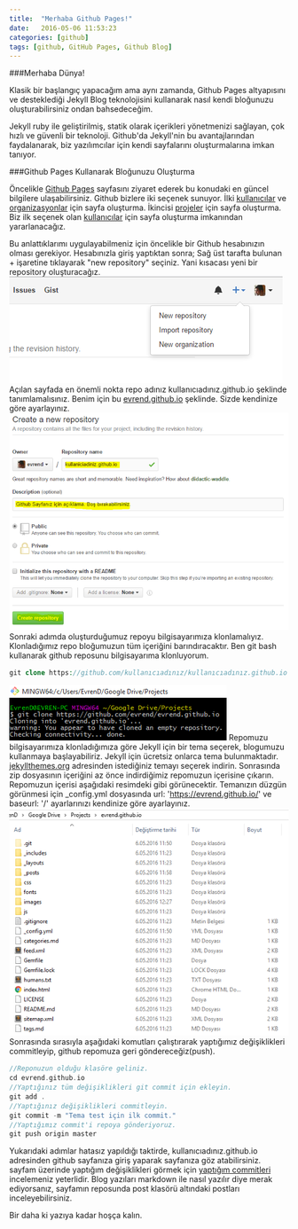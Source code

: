 ```yaml
---
title:  "Merhaba Github Pages!"
date:   2016-05-06 11:53:23
categories: [github]
tags: [github, GitHub Pages, Github Blog]
---
```


###Merhaba Dünya!

Klasik bir başlangıç yapacağım ama aynı zamanda, Github Pages altyapısını ve desteklediği Jekyll Blog teknolojisini kullanarak nasıl kendi bloğunuzu oluşturabilirsiniz ondan bahsedeceğim.

Jekyll ruby ile geliştirilmiş, statik olarak içerikleri yönetmenizi sağlayan, çok hızlı ve güvenli bir teknoloji. Github'da Jekyll'nin bu avantajlarından faydalanarak, biz yazılımcılar için kendi sayfalarını oluşturmalarına imkan tanıyor.

###Github Pages Kullanarak Bloğunuzu Oluşturma

Öncelikle [Github Pages][github-pages] sayfasını ziyaret ederek bu konudaki en güncel bilgilere ulaşabilirsiniz. Github bizlere iki seçenek sunuyor. İlki [kullanıcılar][users] ve [organizasyonlar][organizations] için sayfa oluşturma. İkincisi [projeler][projects] için sayfa oluşturma. Biz ilk seçenek olan [kullanıcılar][users] için sayfa oluşturma imkanından yararlanacağız.

Bu anlattıklarımı uygulayabilmeniz için öncelikle bir Github hesabınızın olması gerekiyor. Hesabınızla giriş yaptıktan sonra;
Sağ üst tarafta bulunan + işaretine tıklayarak "new repository" seçiniz. Yani kısacası yeni bir repository oluşturacağız.
![new-repo](/images/blog/2016-05-06-merhaba-github-pages/1.png)
Açılan sayfada en önemli nokta repo adınız kullanıcıadınız.github.io şeklinde tanımlamalısınız. Benim için bu [evrend.github.io][users] şeklinde. Sizde kendinize göre ayarlayınız.
![create-repo-secreen](/images/blog/2016-05-06-merhaba-github-pages/2.png)
Sonraki adımda oluşturduğumuz repoyu bilgisayarımıza klonlamalıyız. Klonladığımız repo bloğumuzun tüm içeriğini barındıracaktır. Ben git bash kullanarak github reposunu bilgisayarıma klonluyorum.
``` php
git clone https://github.com/kullanıcıadınız/kullanıcıadınız.github.io
```
![clone-repo](/images/blog/2016-05-06-merhaba-github-pages/3.png)
Repomuzu bilgisayarımıza klonladığımıza göre Jekyll için bir tema seçerek, blogumuzu kullanmaya başlayabiliriz. Jekyll için ücretsiz onlarca tema bulunmaktadır. [jekyllthemes.org][jekyllthemes] adresinden istediğiniz temayı seçerek indirin. Sonrasında zip dosyasının içeriğini az önce indirdiğimiz repomuzun içerisine çıkarın. Repomuzun içerisi aşağıdaki resimdeki gibi görünecektir. Temanızın düzgün görünmesi için _config.yml dosyasında url: 'https://evrend.github.io/' ve baseurl: '/' ayarlarınızı kendinize göre ayarlayınız.
![repo-theme-directory](/images/blog/2016-05-06-merhaba-github-pages/4.png)
Sonrasında sırasıyla aşağıdaki komutları çalıştırarak yaptığımız değişiklikleri commitleyip, github repomuza geri göndereceğiz(push).
``` php
//Reponuzun olduğu klasöre geliniz.
cd evrend.github.io
//Yaptığınız tüm değişiklikleri git commit için ekleyin.
git add .
//Yaptığınız değişiklikleri commitleyin.
git commit -m "Tema test için ilk commit."
//Yaptığımız commit'i repoya gönderiyoruz.
git push origin master
```

Yukarıdaki adımlar hatasız yapıldığı taktirde, kullanıcıadınız.github.io adresinden github sayfanıza giriş yaparak sayfanıza göz atabilirsiniz. sayfam üzerinde yaptığım değişiklikleri görmek için [yaptığım commitleri][projects-commits] incelemeniz yeterlidir. Blog yazıları markdown ile nasıl yazılır diye merak ediyorsanız, sayfamın reposunda post klasörü altındaki postları inceleyebilirsiniz.

Bir daha ki yazıya kadar hoşça kalın.

[github-pages]:https://pages.github.com/
[users]: https://github.com/evrend
[organizations]:https://github.com/herkod
[projects]:https://github.com/evrend/evrend.github.io
[projects-commits]:https://github.com/evrend/evrend.github.io
[jekyllthemes]:http://jekyllthemes.org/

